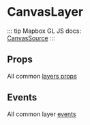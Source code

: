# CanvasLayer

::: tip
Mapbox GL JS docs:  
[CanvasSource](https://docs.mapbox.com/mapbox-gl-js/api/#canvassource)
:::

## Props

All common [layers props](/api/Layers/README.md#props)

## Events

All common layer [events](/api/Layers/#events)
